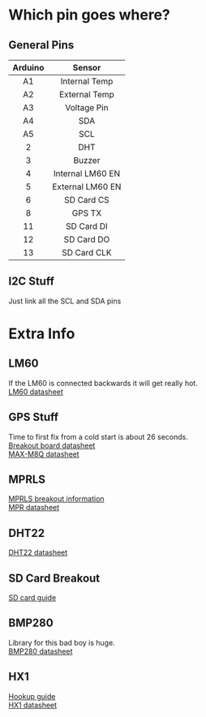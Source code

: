 # Which pin goes where?
## General Pins
| Arduino  | Sensor           |
|:--------:|:----------------:|
| A1       | Internal Temp    |
| A2       | External Temp    |
| A3       | Voltage Pin      |
| A4       | SDA              |
| A5       | SCL              |
| 2        | DHT              |
| 3        | Buzzer           |
| 4        | Internal LM60 EN |
| 5        | External LM60 EN |
| 6        | SD Card CS       |
| 8        | GPS TX           |
| 11       | SD Card DI       |
| 12       | SD Card DO       |
| 13       | SD Card CLK      |

## I2C Stuff
Just link all the SCL and SDA pins

# Extra Info
## LM60
If the LM60 is connected backwards it will get really hot. \
[LM60 datasheet](http://pdf.datasheetcatalog.com/datasheet/nationalsemiconductor/LM60.pdf)
## GPS Stuff
Time to first fix from a cold start is about 26 seconds. \
[Breakout board datasheet](https://store.uputronics.com/files/HAB-BO-M8Q3A-ASSY.pdf) \
[MAX-M8Q datasheet](https://www.u-blox.com/sites/default/files/MAX-M8-FW3_DataSheet_%28UBX-15031506%29.pdf)
## MPRLS
[MPRLS breakout information](https://cdn-learn.adafruit.com/downloads/pdf/adafruit-mprls-ported-pressure-sensor-breakout.pdf) \
[MPR datasheet](https://sensing.honeywell.com/honeywell-sensing-micropressure-board-mount-pressure-mpr-series-datasheet-32332628.pdf)
## DHT22
[DHT22 datasheet](https://www.sparkfun.com/datasheets/Sensors/Temperature/DHT22.pdf)
## SD Card Breakout
[SD card guide](https://learn.adafruit.com/adafruit-micro-sd-breakout-board-card-tutorial/arduino-wiring)
## BMP280
Library for this bad boy is huge. \
[BMP280 datasheet](https://cdn-shop.adafruit.com/datasheets/BST-BMP280-DS001-11.pdf)
## HX1
[Hookup guide](https://learn.sparkfun.com/tutorials/hx1-aprs-transmitter-hookup-guide/all) \
[HX1 datasheet](https://cdn.sparkfun.com/assets/d/1/1/4/b/HX1_APRS.pdf)